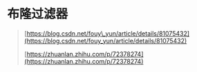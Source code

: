 # 布隆过滤器

> [https://blog.csdn.net/fouy\_yun/article/details/81075432](https://blog.csdn.net/fouy_yun/article/details/81075432)
>
> [https://zhuanlan.zhihu.com/p/72378274](https://zhuanlan.zhihu.com/p/72378274)



